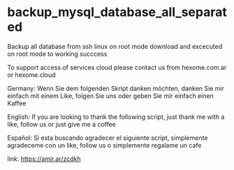 # backup_mysql_database_all_separated
Backup all database from ssh linux on root mode
download and excecuted on root mode to working succcess

To support access of services cloud please contact us from hexome.com.ar or hexome.cloud

Germany: Wenn Sie dem folgenden Skript danken möchten, danken Sie mir einfach mit einem Like, folgen Sie uns oder geben Sie mir einfach einen Kaffee

English: If you are looking to thank the following script, just thank me with a like, follow us or just give me a coffee

Español: Si esta buscando agradecer el siguiente script, simplemente agradeceme con un like, follow us o simplemente regalame un cafe

link: https://amir.ar/zcdkh
